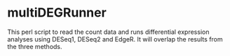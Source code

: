 multiDEGRunner
==============

This perl script to read the count data and runs differential expression analyses using DESeq1, DESeq2 and EdgeR. It will overlap the results from the three methods.

